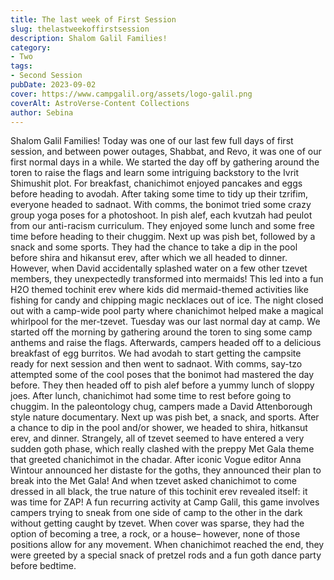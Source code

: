 ```yaml
---
title: The last week of First Session
slug: thelastweekoffirstsession
description: Shalom Galil Families!
category:
- Two
tags:
- Second Session
pubDate: 2023-09-02
cover: https://www.campgalil.org/assets/logo-galil.png
coverAlt: AstroVerse-Content Collections
author: Sebina
---
```

Shalom Galil Families!
Today was one of our last few full days of first session, and between power outages, Shabbat, and Revo, it was one of our first normal days in a while. We started the day off by gathering around the toren to raise the flags and learn some intriguing backstory to the Ivrit Shimushit plot. For breakfast, chanichimot enjoyed pancakes and eggs before heading to avodah. After taking some time to tidy up their tzrifim, everyone headed to sadnaot. With comms, the bonimot tried some crazy group yoga poses for a photoshoot.
In pish alef, each kvutzah had peulot from our anti-racism curriculum. They enjoyed some lunch and some free time before heading to their chuggim. Next up was pish bet, followed by a snack and some sports. They had the chance to take a dip in the pool before shira and hikansut erev, after which we all headed to dinner. However, when David accidentally splashed water on a few other tzevet members, they unexpectedly transformed into mermaids! This led into a fun H2O themed tochinit erev where kids did mermaid-themed activities like fishing for candy and chipping magic necklaces out of ice. The night closed out with a camp-wide pool party where chanichimot helped make a magical whirlpool for the mer-tzevet.
Tuesday was our last normal day at camp. We started off the morning by gathering around the toren to sing some camp anthems and raise the flags. Afterwards, campers headed off to a delicious breakfast of egg burritos. We had avodah to start getting the campsite ready for next session and then went to sadnaot. With comms, say-tzo attempted some of the cool poses that the bonimot had mastered the day before. They then headed off to pish alef before a yummy lunch of sloppy joes. After lunch, chanichimot had some time to rest before going to chuggim. In the paleontology chug, campers made a David Attenborough style nature documentary. Next up was pish bet, a snack, and sports. After a chance to dip in the pool and/or shower, we headed to shira, hitkansut erev, and dinner. Strangely, all of tzevet seemed to have entered a very sudden goth phase, which really clashed with the preppy Met Gala theme that greeted chanichimot in the chadar.
After iconic Vogue editor Anna Wintour announced her distaste for the goths, they announced their plan to break into the Met Gala! And when tzevet asked chanichimot to come dressed in all black, the true nature of this tochinit erev revealed itself: it was time for ZAP! A fun recurring activity at Camp Galil, this game involves campers trying to sneak from one side of camp to the other in the dark without getting caught by tzevet. When cover was sparse, they had the option of becoming a tree, a rock, or a house– however, none of those positions allow for any movement. When chanichimot reached the end, they were greeted by a special snack of pretzel rods and a fun goth dance party before bedtime.

